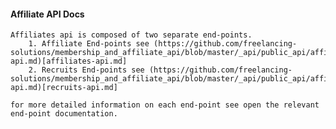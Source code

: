 #### Affiliate API Docs

    Affiliates api is composed of two separate end-points.
        1. Affiliate End-points see (https://github.com/freelancing-solutions/membership_and_affiliate_api/blob/master/_api/public_api/affiliates/affiliates-api.md)[affiliates-api.md]
        2. Recruits End-points see (https://github.com/freelancing-solutions/membership_and_affiliate_api/blob/master/_api/public_api/affiliates/recruits-api.md)[recruits-api.md]
    
    for more detailed information on each end-point see open the relevant 
    end-point documentation. 
